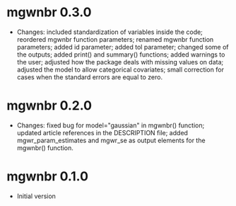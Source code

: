 # mgwnbr 0.3.0

* Changes: included standardization of variables inside the code; reordered mgwnbr function parameters; renamed mgwnbr function parameters; added id parameter; added tol parameter; changed some of the outputs; added print() and summary() functions; added warnings to the user; adjusted how the package deals with missing values on data; adjusted the model to allow categorical covariates; small correction for cases when the standard errors are equal to zero.

# mgwnbr 0.2.0

* Changes: fixed bug for model="gaussian" in mgwnbr() function; updated article references in the DESCRIPTION file; added mgwr_param_estimates and mgwr_se as output elements for the mgwnbr() function.

# mgwnbr 0.1.0

* Initial version
